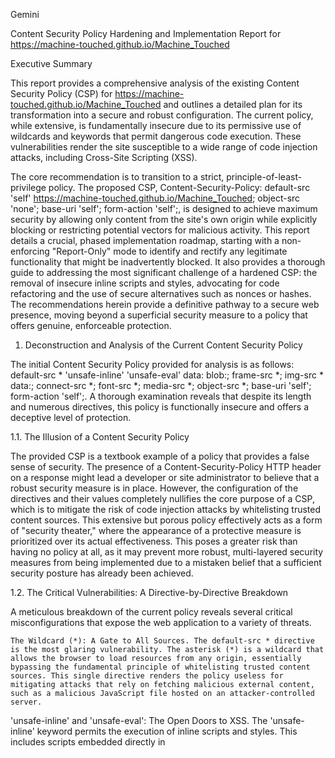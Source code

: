  Gemini

Content Security Policy Hardening and Implementation Report for https://machine-touched.github.io/Machine_Touched

Executive Summary

This report provides a comprehensive analysis of the existing Content Security Policy (CSP) for https://machine-touched.github.io/Machine_Touched and outlines a detailed plan for its transformation into a secure and robust configuration. The current policy, while extensive, is fundamentally insecure due to its permissive use of wildcards and keywords that permit dangerous code execution. These vulnerabilities render the site susceptible to a wide range of code injection attacks, including Cross-Site Scripting (XSS).

The core recommendation is to transition to a strict, principle-of-least-privilege policy. The proposed CSP, Content-Security-Policy: default-src 'self' https://machine-touched.github.io/Machine_Touched; object-src 'none'; base-uri 'self'; form-action 'self';, is designed to achieve maximum security by allowing only content from the site's own origin while explicitly blocking or restricting potential vectors for malicious activity. This report details a crucial, phased implementation roadmap, starting with a non-enforcing "Report-Only" mode to identify and rectify any legitimate functionality that might be inadvertently blocked. It also provides a thorough guide to addressing the most significant challenge of a hardened CSP: the removal of insecure inline scripts and styles, advocating for code refactoring and the use of secure alternatives such as nonces or hashes. The recommendations herein provide a definitive pathway to a secure web presence, moving beyond a superficial security measure to a policy that offers genuine, enforceable protection.

1. Deconstruction and Analysis of the Current Content Security Policy

The initial Content Security Policy provided for analysis is as follows: default-src * 'unsafe-inline' 'unsafe-eval' data: blob:; frame-src *; img-src * data:; connect-src *; font-src *; media-src *; object-src *; base-uri 'self'; form-action 'self';. A thorough examination reveals that despite its length and numerous directives, this policy is functionally insecure and offers a deceptive level of protection.

1.1. The Illusion of a Content Security Policy

The provided CSP is a textbook example of a policy that provides a false sense of security. The presence of a Content-Security-Policy HTTP header on a response might lead a developer or site administrator to believe that a robust security measure is in place. However, the configuration of the directives and their values completely nullifies the core purpose of a CSP, which is to mitigate the risk of code injection attacks by whitelisting trusted content sources. This extensive but porous policy effectively acts as a form of "security theater," where the appearance of a protective measure is prioritized over its actual effectiveness. This poses a greater risk than having no policy at all, as it may prevent more robust, multi-layered security measures from being implemented due to a mistaken belief that a sufficient security posture has already been achieved.  

1.2. The Critical Vulnerabilities: A Directive-by-Directive Breakdown

A meticulous breakdown of the current policy reveals several critical misconfigurations that expose the web application to a variety of threats.

    The Wildcard (*): A Gate to All Sources. The default-src * directive is the most glaring vulnerability. The asterisk (*) is a wildcard that allows the browser to load resources from any origin, essentially bypassing the fundamental principle of whitelisting trusted content sources. This single directive renders the policy useless for mitigating attacks that rely on fetching malicious external content, such as a malicious JavaScript file hosted on an attacker-controlled server.   

'unsafe-inline' and 'unsafe-eval': The Open Doors to XSS. The 'unsafe-inline' keyword permits the execution of inline scripts and styles. This includes scripts embedded directly in  

<script> tags, inline event handlers like onclick or onerror, and JavaScript URLs (javascript:). Similarly, the 'unsafe-eval' keyword allows for the use of JavaScript functions that execute code from strings, such as eval(), new Function(), and string-based setTimeout() or setInterval(). The use of these keywords is explicitly cautioned against in security literature as they open a direct path for XSS attacks.  

The combination of default-src * with the 'unsafe' keywords creates a complete causal chain for Cross-Site Scripting attacks. An attacker can exploit a vulnerability to inject a script. The default-src * allows the browser to fetch this script from a malicious external domain, while 'unsafe-inline' or 'unsafe-eval' allows the script to execute within the trusted context of the page. This completely circumvents the browser's Same-Origin Policy and the fundamental security benefits that a CSP is intended to provide. An attacker could then use this foothold to perform a variety of malicious actions, including stealing session cookies, impersonating the user to access sensitive data, or exfiltrating information to an external server.  

2. Principles of a Secure Content Security Policy

To construct a secure and effective CSP, it is essential to move away from the permissive, all-or-nothing approach of the current policy and embrace a set of foundational security principles.

2.1. The Principle of Least Privilege: The Foundational Philosophy

A secure CSP must operate on the principle of least privilege. This philosophy dictates that an application, system, or user should be granted only the minimum permissions necessary to perform its function. Applied to CSP, this means that the policy should explicitly allow only the bare minimum of resources required for the application to function correctly, implicitly denying everything else. This is the direct opposite of the user's current policy, which explicitly allows nearly everything.

The power of this principle is leveraged through the default-src directive, which acts as a powerful lever for enforcing this philosophy. By setting a very strict default, such as  

'self' or 'none', the policy automatically secures all directives that are not explicitly defined. A secure policy is not necessarily a long and verbose one; rather, it is often a concise yet implicitly strict list, where the absence of a directive grants no access, demonstrating that less code can provide more security.

2.2. The Role of default-src and Fallback Behavior

The default-src directive is the most fundamental component of a CSP. It serves as a fallback for all fetch directives that are not explicitly specified in the policy. For example, if a policy defines  

default-src 'self' but does not define script-src or img-src, both of those directives will inherit the value of default-src. This is the key to creating a concise, yet robust, policy.

The hierarchy of directives functions as follows:

    An explicitly defined directive (e.g., script-src 'self') will always override the value of default-src for its specific resource type.

    An undefined directive will automatically fall back to the value of default-src and enforce that policy for its resource type.

This fallback mechanism provides a comprehensive security blanket. By setting a single, strict default-src directive, a wide range of potential attack vectors, from images and fonts to web sockets and media, are automatically secured by default. This approach is both more secure and more maintainable than attempting to define a separate policy for every possible resource type.  

3. Proposed Secure Content Security Policy and Rationale

Based on the analysis and the principles of least privilege, a new, highly secure Content Security Policy is proposed for the site https://machine-touched.github.io/Machine_Touched. This policy meets the user's requirements of allowing content only from the site's own documents while ensuring a robust security posture.

3.1. The New Policy Statement

The recommended CSP is:

Content-Security-Policy: default-src 'self' https://machine-touched.github.io/Machine_Touched; object-src 'none'; base-uri 'self'; form-action 'self';

3.2. Directive-by-Directive Rationale

The new policy is a significant departure from the original, relying on a strict default policy and targeting specific directives to close known vulnerabilities.

    default-src 'self' https://machine-touched.github.io/Machine_Touched: This is the cornerstone of the new policy. The 'self' keyword ensures that resources can only be loaded from the same origin as the document, which includes the scheme (https://) and domain (machine-touched.github.io). Explicitly listing the full origin URL provides additional clarity and ensures that the policy correctly identifies the location of the hosted documents, which can be particularly useful for GitHub Pages sites that have a distinct URL structure. This single directive implicitly and securely defines the policy for almost every other resource type, including scripts, styles, images, fonts, and media, as they all fall back to   

default-src when not explicitly defined. This transforms a verbose and insecure policy into a concise and secure one.  

object-src 'none': This directive controls sources for plugins loaded via <object>, <embed>, or <applet> tags. By setting this directive to  

'none', all plugin content is completely blocked. Even though technologies like Flash are now largely deprecated, explicitly disallowing them is a robust security practice that prevents legacy code or misconfigured third-party embeds from introducing vulnerabilities, thus hardening the site against a broader range of threats.  

base-uri 'self': The base-uri directive limits the URLs that can be used in the <base> HTML element. By restricting it to  

'self', the policy prevents an attacker from injecting a malicious <base> tag to hijack all relative URLs on the page and redirect them to a malicious server, a common attack vector.

form-action 'self': This directive restricts the URLs that can be used as the action attribute of an HTML <form> element. Setting it to  

'self' ensures that all form data is submitted only to the same origin, preventing phishing or data exfiltration attacks where an attacker could inject a form that submits sensitive data to a third-party domain. This directive is particularly important because it does not fall back to default-src, a critical nuance that requires it to be explicitly defined for full security.  

The table below provides a side-by-side comparison of the old and new policies, highlighting the security improvements for each directive.
Directive	Old Value	New Value	Rationale
default-src	* 'unsafe-inline' 'unsafe-eval' data: blob:	'self' https://machine-touched.github.io/Machine_Touched	Blocks all external content and forces a strict fallback to same-origin for most resource types.
frame-src	*	* (falls back to default-src 'self')	By not explicitly defining, it falls back to the secure default-src, blocking third-party frames.
img-src	* data:	* (falls back to default-src 'self')	Falls back to the secure default-src, allowing images only from the same origin and implicitly disallowing the insecure data: URIs.
connect-src	*	* (falls back to default-src 'self')	Falls back to default-src, restricting XMLHttpRequest, WebSockets, and fetch requests to the same origin.
font-src	*	* (falls back to default-src 'self')	Falls back to default-src, ensuring fonts are loaded only from the same origin.
media-src	*	* (falls back to default-src 'self')	Falls back to default-src, restricting audio and video content to the same origin.
object-src	*	'none'	Explicitly blocks all plugins and embeds, which are a common vector for attack.
base-uri	'self'	'self'	Maintained as is, preventing the hijacking of relative URLs.
form-action	'self'	'self'	Maintained as is, a critical directive that does not fall back to default-src and must be defined explicitly.

4. The Secure Implementation Roadmap: A Phased Approach

Implementing a new, strict CSP on a live site without proper testing can lead to a critical loss of functionality by inadvertently blocking legitimate third-party resources or inline code. A phased approach is essential to mitigate this risk and ensure a smooth, secure transition.

4.1. Step 1: Deploy in Report-Only Mode

The first and most critical step is to deploy the new policy using the Content-Security-Policy-Report-Only HTTP header instead of the enforcing Content-Security-Policy header. This header instructs the browser to parse the policy and report any violations that would have occurred, but without actually blocking the content.  

This "test-before-enforce" methodology is a crucial risk mitigation strategy. It allows for the safe collection of data on policy violations over a period of time, typically one to two weeks, without impacting the user experience. During this period, all resources that would be blocked by the final policy will still load and function normally, but the browser will send a report of the violation to a designated endpoint.  

4.2. Step 2: Establish a Violation Reporting Endpoint

For the Report-Only mode to be effective, a violation reporting mechanism must be in place. The report-uri directive is used to specify an endpoint to which the browser sends a JSON report of any CSP violations.  

While report-uri is technically deprecated in favor of the newer report-to directive, it is still the more widely supported option across all major browsers. For maximum compatibility and future-proofing, it is recommended to use both directives in the policy.  

The report, sent as a JSON object via an HTTP POST request, contains valuable information that is instrumental in refining the policy. Key data points in the report include:

    blocked-uri: The URI of the resource that was blocked.

    effective-directive: The specific directive that caused the violation.

    document-uri: The URI of the page where the violation occurred.

    script-sample: A sample of the violating inline script or style, if applicable.

Analyzing this data provides a clear picture of what would be broken by the new policy, allowing for informed decisions on which exceptions, if any, need to be made.  

4.3. Step 3: Analyze Reports and Refine the Policy

After a sufficient data collection period, the violation reports should be analyzed. The data will reveal any legitimate resources, such as a third-party analytics script or a content delivery network (CDN) for images, that were blocked by the strict default-src 'self' policy.

The analysis is a crucial step in fine-tuning the CSP. If a legitimate resource is being blocked, a new, more specific directive can be added as an exception to the policy. For example, if a third-party font from fonts.google.com is being blocked, the policy can be updated to include font-src https://fonts.gstatic.com;. This approach maintains the principle of least privilege, as it allows only the necessary resources while keeping the strict default in place.

4.4. Step 4: Enforce the Final Policy

Once the policy has been refined and no more violations are being reported for legitimate content, the user can switch from the Content-Security-Policy-Report-Only header to the enforced Content-Security-Policy header. This will cause the browser to actively block any resources that do not comply with the final policy. The initial Report-Only deployment, data collection, and refinement process is a fundamental best practice for safely implementing a CSP.

5. Mitigating the unsafe Directives and Addressing Inline Content

The removal of the 'unsafe-inline' and 'unsafe-eval' keywords is the most significant security enhancement of the new policy. However, this change will block all existing inline scripts and styles, which is the primary obstacle to a strict CSP.  

5.1. The Challenge of Inline Code

The new policy will block the execution of several types of inline code, including:

    Scripts embedded directly in <script> tags.

    Inline event handlers (e.g., <button onclick="doSomething();">).

    JavaScript URLs within attributes (e.g., <a href="javascript:doSomething();">).   

The 'unsafe-inline' directive was likely in the original policy to accommodate this type of code. To achieve a secure policy, this code must be addressed.  

5.2. Recommended Solution: Code Refactoring

The best practice for addressing inline code is to refactor all inline scripts and styles into external .js and .css files. This refactoring is not merely a CSP requirement; it is a fundamental software engineering best practice. Moving code to external files improves code organization, readability, and maintainability. It also allows browsers to cache these files, which can significantly improve site performance and user experience. The process of implementing a strict CSP, therefore, acts as a tool that forces the adoption of better, more secure, and more efficient code.  

Modern Integrated Development Environments (IDEs) such as Visual Studio Code offer built-in refactoring features to streamline this process. For example, a developer can use "Extract Method" or "Extract to File" commands to automatically move a selected code block to an external file, while "Rename Symbol" can be used to update references across multiple files. AI-powered coding assistants can also automate this refactoring, providing a powerful tool for a secure and efficient code cleanup.  

5.3. Advanced Alternatives: Nonces and Hashes

For situations where refactoring inline code is not feasible, nonces and hashes provide a secure alternative to the 'unsafe-inline' keyword.  

    Nonces: A nonce, or "number used once," is a randomly generated, cryptographically secure value that is unique for every HTTP response. The nonce is included in both the script-src or style-src directive of the CSP and as an attribute on the <script> or <style> tag itself. Only tags with a matching nonce are permitted to execute. This is a secure method because an attacker cannot guess the nonce value to inject their own script.   

Hashes: A hash is a cryptographic checksum of the inline script's content. The hash is included in the script-src or style-src directive, allowing only scripts or styles with that exact content to run. If even a single character in the script is changed, the hash will no longer match, and the browser will block the script.  

While nonces and hashes are more secure than 'unsafe-inline', they introduce server-side complexity. Nonces require server-side generation on every request, while hashes require the developer to recalculate the hash if the script content changes. This trade-off between security and implementation overhead must be managed.

The following table provides a clear comparison of the primary solutions for addressing inline code.
Method	Pros	Cons	Best Use Case
Refactoring to External Files	Improves code quality, maintainability, and site performance due to browser caching. The most secure and recommended long-term solution.	Requires manual code changes, which can be time-consuming.	Recommended for all new development and as a primary strategy for existing inline code.
Nonces	Cryptographically secure, allowing a specific script to run once per request. Does not require content-based verification, only a matching value.	Adds server-side complexity; requires secure generation and delivery on every request.	Highly dynamic content where a hash is not practical.
Hashes	Cryptographically secure and provides immutable content verification. A change in content, even a single space, will fail the verification.	Requires manual recalculation of the hash for any change to the inline content.	Static inline content that cannot be externalized due to technical constraints.

6. Conclusion and Continuous Maintenance

The analysis has demonstrated that the current Content Security Policy provides a false sense of security, leaving the site vulnerable to common web attacks. The proposed transition to a strict, principle-of-least-privilege CSP is a critical step towards a hardened web presence. The new policy, with its strict reliance on same-origin content, implicitly secures most aspects of the site while explicitly closing known attack vectors.

The path to a secure web presence requires more than a simple change of a header. It requires a commitment to a phased implementation that prioritizes risk mitigation through the use of a "Report-Only" mode. This data-driven approach allows for the safe identification of legitimate content that must be explicitly whitelisted. Furthermore, the removal of insecure inline code, a necessary step for a secure CSP, should be viewed as an opportunity to improve the site's code quality, performance, and maintainability.

The following checklist provides a clear, actionable summary of the recommendations:

    1. Switch to Content-Security-Policy-Report-Only header: Begin the process by deploying the new, strict policy in a non-enforcing mode.

    2. Establish a violation reporting endpoint: Configure a server endpoint to collect JSON reports from browsers, providing crucial data for policy refinement.

    3. Monitor and analyze reports: Over a period of one to two weeks, analyze the collected violation data to identify and whitelist any legitimate external resources.

    4. Refactor inline code: Address all inline scripts and styles by moving them to external files, leveraging the security and performance benefits of this best practice. For a small number of instances, use nonces or hashes as secure alternatives.

    5. Transition to the enforced Content-Security-Policy header: Once the CSP has been fine-tuned and verified to not block legitimate functionality, switch to the enforcing header.

    6. Continuously monitor and update the policy: Recognize that CSP is a dynamic security measure. The policy must be reviewed and updated as the site's functionality evolves or as new third-party services are integrated. For all future changes, the "Report-Only" mode should be used to ensure continued security without disruption.

imperva.com
What is Content Security Policy (CSP) | Header Examples - Imperva
Opens in a new window
vaadata.com
Content Security Policy Bypass Techniques and Security Best Practices - Vaadata
Opens in a new window
centralcsp.com
default-src | All you need to know - CentralCSP
Opens in a new window
invicti.com
Content Security Policy (CSP) Directives, Examples, Fixes - Invicti
Opens in a new window
web.dev
Content security policy | Articles - web.dev
Opens in a new window
content-security-policy.com
unsafe-inline CSP Guide - Content Security Policy
Opens in a new window
csper.io
Content Security Policy Examples - Csper.io
Opens in a new window
developer.mozilla.org
Content Security Policy (CSP) - HTTP - MDN
Opens in a new window
reddit.com
Getting a security error about 'unsafe-inline'. please help? : r/webdev - Reddit
Opens in a new window
centralcsp.com
CSP Keywords | All you need to know - CentralCSP
Opens in a new window
content-security-policy.com
Content-Security-Policy (CSP) Header Quick Reference
Opens in a new window
content-security-policy.com
CSP self Keyword Explained - Content Security Policy
Opens in a new window
geeksforgeeks.org
HTTP headers | Content-Security-Policy-Report-Only - GeeksforGeeks
Opens in a new window
content-security-policy.com
The Content-Security-Policy-Report-Only Header
Opens in a new window
bluetriangle.com
How to Implement a Content Security Policy (CSP) - Blue Triangle
Opens in a new window
developer.mozilla.org
Content-Security-Policy: report-uri directive - HTTP - MDN
Opens in a new window
centralcsp.com
report-uri | All you need to know - CentralCSP
Opens in a new window
webdeveloper.com
Transfer inline javascript to external file - WebDeveloper.com
Opens in a new window
stackoverflow.com
Move js script to external file - Stack Overflow
Opens in a new window
code.visualstudio.com
Refactoring - Visual Studio Code
Opens in a new window
zencoder.ai
8 Code Refactoring Tools You Should Know About in 2025 - Zencoder
Opens in a new window
csper.io
csper.io
Opens in a new window
Understanding the Current Security Posture
I'm starting my research by analyzing the user's current Content Security Policy. The policy is very permissive, using wildcards and 'unsafe' directives. I'm focusing on why these elements, such as `*` and `unsafe-inline`, are considered highly insecure. This analysis will serve as a foundational insight to highlight the critical need for a stricter policy.
Formulating a Secure Policy
My next step is to build a new Content Security Policy. I'll be using the user's specified URL (`https://machine-touched.github.io/Machine_Touched`) to construct a policy that restricts content to only what is necessary. I'll also research key CSP directives like `'self'` to explain how they can secure a website by only allowing resources from the same origin. This will directly address the user's goal of a far more secure setup.
Planning for a Smooth Transition
I'm thinking through the practical challenges of this migration. A strict CSP often breaks websites by blocking inline scripts and styles. To provide an expert recommendation, I need to research how to safely implement the new policy. My plan is to explore the use of `report-only` mode, which will allow the user to test the new policy and receive reports on violations without actually breaking their site. This approach ensures a secure and smooth transition.
Researching websites
geeksforgeeks.org
HTTP headers | Content-Security-Policy-Report-Only - GeeksforGeeks
developer.mozilla.org
Content-Security-Policy: report-uri directive - HTTP - MDN
bluetriangle.com
How to Implement a Content Security Policy (CSP) - Blue Triangle
content-security-policy.com
The Content-Security-Policy-Report-Only Header
centralcsp.com
report-uri | All you need to know - CentralCSP
reddit.com
Getting a security error about 'unsafe-inline'. please help? : r/webdev - Reddit
content-security-policy.com
unsafe-inline CSP Guide - Content Security Policy
imperva.com
What is Content Security Policy (CSP) | Header Examples - Imperva
vaadata.com
Content Security Policy Bypass Techniques and Security Best Practices - Vaadata
centralcsp.com
default-src | All you need to know - CentralCSP
webdeveloper.com
Transfer inline javascript to external file - WebDeveloper.com
stackoverflow.com
Move js script to external file - Stack Overflow
developer.mozilla.org
Content Security Policy (CSP) - HTTP - MDN
code.visualstudio.com
Refactoring - Visual Studio Code
web.dev
Content security policy | Articles - web.dev
zencoder.ai
8 Code Refactoring Tools You Should Know About in 2025 - Zencoder
content-security-policy.com
CSP self Keyword Explained - Content Security Policy
content-security-policy.com
Content-Security-Policy (CSP) Header Quick Reference
csper.io
csper.io
centralcsp.com
CSP Keywords | All you need to know - CentralCSP
csper.io
Content Security Policy Examples - Csper.io
invicti.com
Content Security Policy (CSP) Directives, Examples, Fixes - Invicti
Identifying Key Security Flaws
My research confirms that the user's current Content Security Policy (CSP) is highly insecure. The `default-src *` directive effectively allows all content from any origin, which is a major security vulnerability. Furthermore, the presence of `'unsafe-inline'` and `'unsafe-eval'` directives re-introduces common attack vectors like Cross-Site Scripting (XSS), essentially making the policy useless for security purposes.
Constructing a New, Secure Policy
I've synthesized the information to devise a new and much stricter policy. I've learned that the `'self'` keyword is crucial, as it limits content loading to only the user's own website domain. My plan is to use this keyword in a variety of directives, such as `script-src` and `style-src`, to ensure all content, from scripts to stylesheets, is loaded exclusively from their trusted origin. I've also identified the specific directives needed to create a comprehensive security policy.
Planning for a Safe Implementation
I have successfully resolved the major information gap regarding how to safely implement a new, strict CSP without breaking the user's website. The key insight is to use a staged deployment strategy. I've learned about the `Content-Security-Policy-Report-Only` header, which allows a user to test the new policy and receive violation reports without blocking any content. This, combined with refactoring all inline scripts and styles into separate files, will ensure a smooth transition to a much more secure website. I now have all the necessary information to provide a detailed, actionable report.
